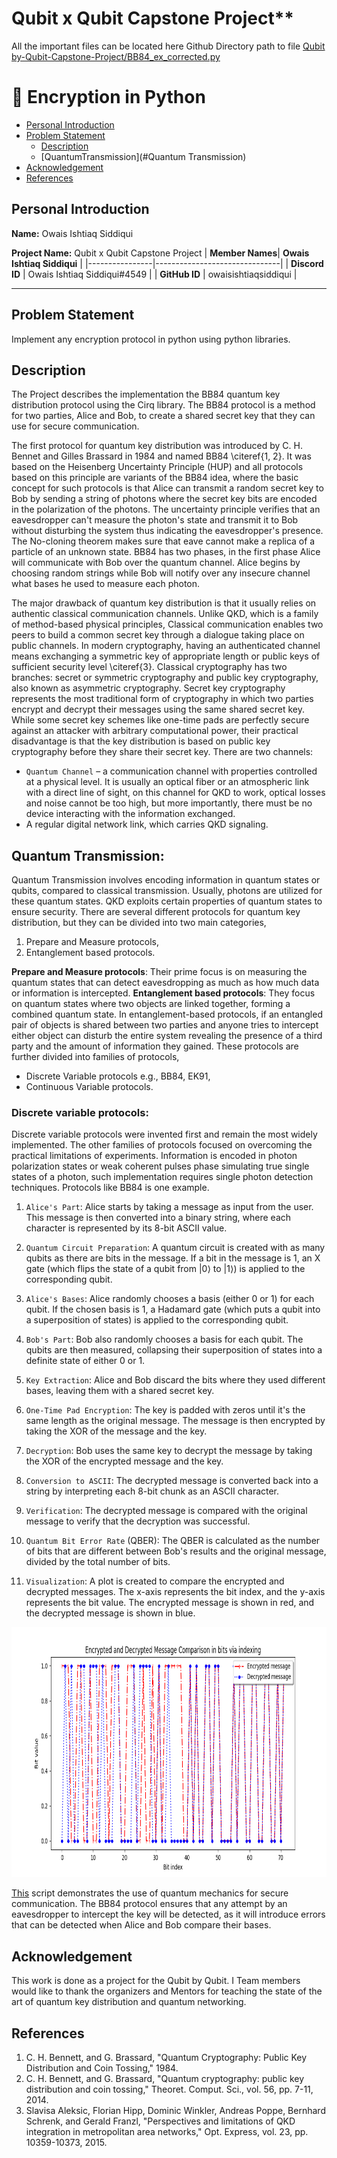 # Qubit x Qubit Capstone Project**
All the important files can be located here Github Directory path to file [Qubit by-Qubit-Capstone-Project/BB84_ex_corrected.py](https://github.com/owaisishtiaqsiddiqui/Qubit-by-Qubit-Capstone-Project/tree/main/Qubit%20by%20Qubit%20Capstone%20Project)
# :space_invader: Encryption in Python

- [Personal Introduction](#Personal-introduction)
- [Problem Statement](#ProblemStatement)
  - [Description](#description)
  - [QuantumTransmission](#Quantum Transmission)
- [Acknowledgement](#Acknowledgement)
- [References](#references)

## Personal Introduction
**Name:** Owais Ishtiaq Siddiqui 

**Project Name:** Qubit x Qubit Capstone Project
|   **Member Names**| **Owais Ishtiaq Siddiqui** |
|----------------|-------------------------------|
| **Discord ID** | Owais Ishtiaq Siddiqui#4549  |
| **GitHub ID**  | owaisishtiaqsiddiqui       |

----------------------


## Problem Statement
Implement any encryption protocol in python using python libraries.

## Description 
The Project describes the implementation the BB84 quantum key distribution protocol using the Cirq library. The BB84 protocol is a method for two parties, Alice and Bob, to create a shared secret key that they can use for secure communication.

The first protocol for quantum key distribution was introduced by C. H. Bennet and Gilles Brassard in 1984 and named BB84 \citeref{1, 2}. It was based on the Heisenberg Uncertainty Principle (HUP) and all protocols based on this principle are variants of the BB84 idea, where the basic concept for such protocols is that Alice can transmit a random secret key to Bob by sending a string of photons where the secret key bits are encoded in the polarization of the photons. The uncertainty principle verifies that an eavesdropper can't measure the photon's state and transmit it to Bob without disturbing the system thus indicating the eavesdropper's presence. The No-cloning theorem makes sure that eave cannot make a replica of a particle of an unknown state. BB84 has two phases, in the first phase Alice will communicate with Bob over the quantum channel. Alice begins by choosing random strings while Bob will notify over any insecure channel what bases he used to measure each photon.

The major drawback of quantum key distribution is that it usually relies on authentic classical communication channels. Unlike QKD, which is a family of method-based physical principles, Classical communication enables two peers to build a common secret key through a dialogue taking place on public channels. In modern cryptography, having an authenticated channel means exchanging a symmetric key of appropriate length or public keys of sufficient security level \citeref{3}. Classical cryptography has two branches: secret or symmetric cryptography and public key cryptography, also known as asymmetric cryptography. Secret key cryptography represents the most traditional form of cryptography in which two parties encrypt and decrypt their messages using the same shared secret key. While some secret key schemes like one-time pads are perfectly secure against an attacker with arbitrary computational power, their practical disadvantage is that the key distribution is based on public key cryptography before they share their secret key.
There are two channels:
*	`Quantum Channel` – a communication channel with properties controlled at a physical level. It is usually an optical fiber or an atmospheric link with a direct line of sight, on this channel for QKD to work, optical losses and noise cannot be too high, but more importantly, there must be no device interacting with the information exchanged.
*	A regular digital network link, which carries QKD signaling.

## Quantum Transmission:
Quantum Transmission involves encoding information in quantum states or qubits, compared to classical transmission. Usually, photons are utilized for these quantum states. QKD exploits certain properties of quantum states to ensure security. There are several different protocols for quantum key distribution, but they can be divided into two main categories,
1.	Prepare and Measure protocols,
2.	Entanglement based protocols.

**Prepare and Measure protocols**:
Their prime focus is on measuring the quantum states that can detect eavesdropping as much as how much data or information is intercepted.
**Entanglement based protocols**:
They focus on quantum states where two objects are linked together, forming a combined quantum state. In entanglement-based protocols, if an entangled pair of objects is shared between two parties and anyone tries to intercept either object can disturb the entire system revealing the presence of a third party and the amount of information they gained.
These protocols are further divided into families of protocols,
*	Discrete Variable protocols e.g., BB84, EK91,
*	Continuous Variable protocols.

### Discrete variable protocols:
Discrete variable protocols were invented first and remain the most widely implemented. The other families of protocols focused on overcoming the practical limitations of experiments. Information is encoded in photon polarization states or weak coherent pulses phase simulating true single states of a photon, such implementation requires single photon detection techniques. Protocols like BB84 is one example.



1. `Alice's Part`: Alice starts by taking a message as input from the user. This message is then converted into a binary string, where each character is represented by its 8-bit ASCII value.

2. `Quantum Circuit Preparation`: A quantum circuit is created with as many qubits as there are bits in the message. If a bit in the message is 1, an X gate (which flips the state of a qubit from |0⟩ to |1⟩) is applied to the corresponding qubit.

3. `Alice's Bases`: Alice randomly chooses a basis (either 0 or 1) for each qubit. If the chosen basis is 1, a Hadamard gate (which puts a qubit into a superposition of states) is applied to the corresponding qubit.
   
4.  `Bob's Part`: Bob also randomly chooses a basis for each qubit. The qubits are then measured, collapsing their superposition of states into a definite state of either 0 or 1.

5. `Key Extraction`: Alice and Bob discard the bits where they used different bases, leaving them with a shared secret key.

6. `One-Time Pad Encryption`: The key is padded with zeros until it's the same length as the original message. The message is then encrypted by taking the XOR of the message and the key.

7. `Decryption`: Bob uses the same key to decrypt the message by taking the XOR of the encrypted message and the key.

8. `Conversion to ASCII`: The decrypted message is converted back into a string by interpreting each 8-bit chunk as an ASCII character.

9. `Verification`: The decrypted message is compared with the original message to verify that the decryption was successful.

10. `Quantum Bit Error Rate` (QBER): The QBER is calculated as the number of bits that are different between Bob's results and the original message, divided by the total number of bits.

11. `Visualization`: A plot is created to compare the encrypted and decrypted messages. The x-axis represents the bit index, and the y-axis represents the bit value. The encrypted message is shown in red, and the decrypted message is shown in blue.


<p align="center">
  <img src="./img/Figure_1_BB84_ex_corrected.png" width="750" height="400">
</p>

[This](https://github.com/owaisishtiaqsiddiqui/Qubit-by-Qubit-Capstone-Project/Qubit-by-Qubit-Capstone-Project/BB84_ex_corrected.py) script demonstrates the use of quantum mechanics for secure communication. The BB84 protocol ensures that any attempt by an eavesdropper to intercept the key will be detected, as it will introduce errors that can be detected when Alice and Bob compare their bases.




## Acknowledgement 
This work is done as a project for the Qubit by Qubit. I
Team members would like to thank the organizers and Mentors for teaching the state of the art of quantum key distribution and quantum networking.

## References
1. C. H. Bennett, and G. Brassard, "Quantum Cryptography: Public Key Distribution and Coin Tossing," 1984. 
2. C. H. Bennett, and G. Brassard, "Quantum cryptography: public key distribution and coin tossing," Theoret. Comput. Sci., vol. 56, pp. 7-11, 2014.
3. Slavisa Aleksic, Florian Hipp, Dominic Winkler, Andreas Poppe, Bernhard Schrenk, and Gerald Franzl, "Perspectives and limitations of QKD integration in metropolitan area networks," Opt. Express, vol. 23, pp. 10359-10373, 2015. 
